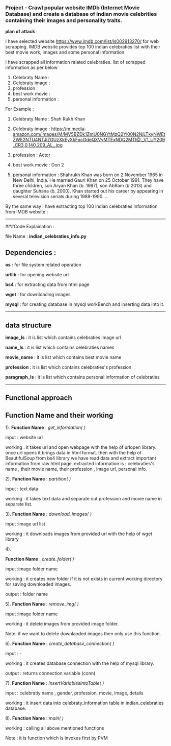 ### Project - Crawl popular website IMDb (Internet Movie Database) and create a database of Indian movie celebrities containing their images and personality traits.

**plan of attack** :

I have selected website https://www.imdb.com/list/ls002913270/ for web scrapping. 
IMDB website provides top 100 indian celebraties list with their best movie work, images and some personal information.

I have scrapped all  information ralated celebraties. 
list of scrapped information as per below

1) Celebraty Name :
2) Celebraty image :
3) profession :
4) best work movie :
5) personal information :

For Example :

1) Celebraty Name : Shah Rukh Khan

2) Celebraty image : https://m.media-amazon.com/images/M/MV5BZDk1ZmU0NGYtMzQ2Yi00N2NjLTkyNWEtZWE2NTU4NTJiZGUzXkEyXkFqcGdeQXVyMTExNDQ2MTI@._V1_UY209_CR3,0,140,209_AL_.jpg

3) profession : Actor

4) best work movie : Don 2

5) personal information : Shahrukh Khan was born on 2 November 1965 in New Delhi, India. He married Gauri Khan on 25 October 1991. They have three children, son Aryan Khan (b. 1997), son AbRam (b.2013) and daughter Suhana (b. 2000). Khan started out his career by appearing in several television serials during 1988-1990. ...

By the same way I have extracting top 100 indian celebraties information from IMDB website :

****************************************************************************************************************************************

###Code Explaination :

file Name : **indian_celebraties_info.py**

## Dependencies :

**os** : for file system related operation

**urllib** : for opening website url

**bs4** : for extracting data from html page

**wget** : for downloading images

**mysql** : for creating database in mysql workBench and inserting data into it.

****************************************************************************************************************************************

## data structure

**image_ls** : it is list which contains celebraties image url

**name_ls** : it is list which contains celebraties names

**movie_name** : it is list which contains best movie name 

**profession** : it is list which contains celebraties's profession

**paragraph_ls** : it is list which contains personal information of celebraties


****************************************************************************************************************************************
## Functional approach

## Function Name  and their working
1).
**Function Name** : *get_information( )*

input : website url

working : it takes url and open webpage with the help of urlopen library. once url opens it brings data in html format.
then with the help of BeautifulSoup from bs4 library we have read data and extract important information from raw html page.
extracted information is : celebraties's name , their movie name, their profession , image url, personal info.

2). 
**Function Name** : *partition( )*

input : text data

working : it takes text data and separate out profession and movie name in separate list.

3).
**Function Name** : *download_images( )*

input :image url list

working : it downloads images from provided url with the help of wget library

4).

**Function Name** : *create_folder( )*

input :image folder name

working : it creates new folder if it is not exists in current working directory for saving downloaded images. 

output : folder name


5).
**Function Name** : *remove_img( )*

input :image folder name

working : it delete images from provided image folder.

Note: if we want to delete downlaoded images  then only use this function.


6).
**Function Name** : *create_database_connection( )*

input : -

working : it creates database connection with the help of mysql library.

output : returns connection variable (conn)


7).
**Function Name** : *InsertVariablesIntoTable( )*

input : celebratiy name , gender, profession, movie, image, details

working : it insert data into celebraty_information table in indian_celebraties database.

8).
**Function Name** : *main( )*

working : calling all above mentioned functions 

Note : it is function which is invokes first by PVM

